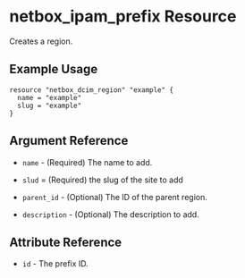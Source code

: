 # netbox_ipam_prefix Resource

Creates a region.

## Example Usage

```hcl
resource "netbox_dcim_region" "example" {
  name = "example"
  slug = "example"
}

```

## Argument Reference

* `name` - (Required) The name to add.
  
* `slud` = (Required) the slug of the site to add
  
* `parent_id` - (Optional) The ID of the parent region.

* `description` - (Optional) The description to add.
  
## Attribute Reference

* `id` - The prefix ID.
